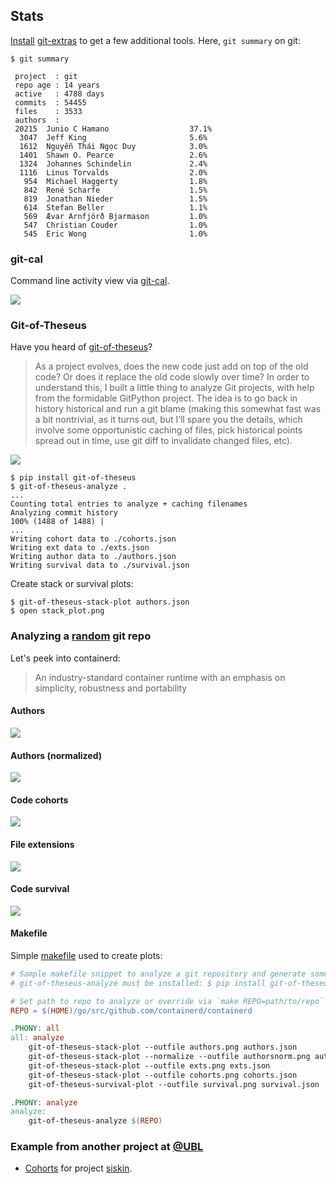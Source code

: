 ## Stats

[Install](https://github.com/tj/git-extras/blob/master/Installation.md)
[git-extras](https://github.com/tj/git-extras) to get a few additional tools.
Here, `git summary` on git:

```
$ git summary

 project  : git
 repo age : 14 years
 active   : 4788 days
 commits  : 54455
 files    : 3533
 authors  :
 20215  Junio C Hamano                  37.1%
  3047  Jeff King                       5.6%
  1612  Nguyễn Thái Ngọc Duy            3.0%
  1401  Shawn O. Pearce                 2.6%
  1324  Johannes Schindelin             2.4%
  1116  Linus Torvalds                  2.0%
   954  Michael Haggerty                1.8%
   842  René Scharfe                    1.5%
   819  Jonathan Nieder                 1.5%
   614  Stefan Beller                   1.1%
   569  Ævar Arnfjörð Bjarmason         1.0%
   547  Christian Couder                1.0%
   545  Eric Wong                       1.0%

```

### git-cal

Command line activity view via [git-cal](https://github.com/k4rthik/git-cal).

![](static/gitcal.png)


### Git-of-Theseus

Have you heard of [git-of-theseus](https://github.com/erikbern/git-of-theseus)?

> As a project evolves, does the new code just add on top of the old code? Or
> does it replace the old code slowly over time? In order to understand this, I
> built a little thing to analyze Git projects, with help from the formidable
> GitPython project. The idea is to go back in history historical and run a git
> blame (making this somewhat fast was a bit nontrivial, as it turns out, but
> I’ll spare you the details, which involve some opportunistic caching of
> files, pick historical points spread out in time, use git diff to invalidate
> changed files, etc).

![](static/theseusmin_22083.png)


```shell
$ pip install git-of-theseus
$ git-of-theseus-analyze .
...
Counting total entries to analyze + caching filenames
Analyzing commit history
100% (1488 of 1488) |
...
Writing cohort data to ./cohorts.json
Writing ext data to ./exts.json
Writing author data to ./authors.json
Writing survival data to ./survival.json
```

Create stack or survival plots:

```
$ git-of-theseus-stack-plot authors.json
$ open stack_plot.png
```

### Analyzing a [random](https://github.com/containerd/containerd) git repo

Let's peek into containerd:

> An industry-standard container runtime with an emphasis on simplicity, robustness and portability

#### Authors

![](static/got-containerd/authors.png)

#### Authors (normalized)

![](static/got-containerd/authorsnorm.png)

#### Code cohorts

![](static/got-containerd/cohorts.png)

#### File extensions

![](static/got-containerd/exts.png)

#### Code survival

![](static/got-containerd/survival.png)

#### Makefile

Simple [makefile](static/got-containerd/Makefile) used to create plots:

```makefile
# Sample makefile snippet to analyze a git repository and generate some plots.
# git-of-theseus-analyze must be installed: $ pip install git-of-theseus

# Set path to repo to analyze or override via `make REPO=path/to/repo`
REPO = $(HOME)/go/src/github.com/containerd/containerd

.PHONY: all
all: analyze
	git-of-theseus-stack-plot --outfile authors.png authors.json
	git-of-theseus-stack-plot --normalize --outfile authorsnorm.png authors.json
	git-of-theseus-stack-plot --outfile exts.png exts.json
	git-of-theseus-stack-plot --outfile cohorts.png cohorts.json
	git-of-theseus-survival-plot --outfile survival.png survival.json

.PHONY: analyze
analyze:
	git-of-theseus-analyze $(REPO)
```

### Example from another project at [@UBL](http://ub.uni-leipzig.de/)

* [Cohorts](https://github.com/miku/siskin/blob/master/docs/repo/cohorts.png)
  for project [siskin](https://github.com/miku/siskin).
